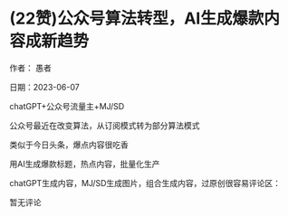 
# (22赞)公众号算法转型，AI生成爆款内容成新趋势

作者：  愚者

日期：2023-06-07

chatGPT+公众号流量主+MJ/SD

公众号最近在改变算法，从订阅模式转为部分算法模式

类似于今日头条，爆点内容很吃香

用AI生成爆款标题，热点内容，批量化生产

chatGPT生成内容，MJ/SD生成图片，组合生成内容，过原创很容易评论区：

暂无评论
